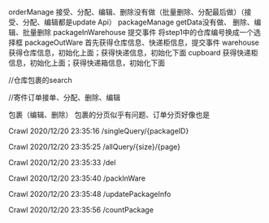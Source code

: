 orderManage 接受、分配、编辑、删除没有做（批量删除、分配最后做）（接受、分配、编辑都是update Api）
packageManage  getData没有做、 删除、编辑、批量删除
packageInWarehouse 提交事件  将step1中的仓库编号换成一个选择框
packageOutWare     首先获得仓库信息、快递柜信息，提交事件
warehouse      获得仓库信息，初始化上面；获得快递信息，初始化下面
cupboard      获得快递柜信息，初始化上面；获得快递箱信息，初始化下面


//仓库包裹的search

//寄件订单接单、分配、删除、编辑


包裹（编辑、删除）
包裹的分页似乎有问题、订单分页好像也是


Crawl 2020/12/20 23:35:16
/singleQuery/{packageID}

Crawl 2020/12/20 23:35:25
/allQuery/{size}/{page}

Crawl 2020/12/20 23:35:33
/del

Crawl 2020/12/20 23:35:40
/packInWare

Crawl 2020/12/20 23:35:48
/updatePackageInfo

Crawl 2020/12/20 23:35:56
/countPackage

